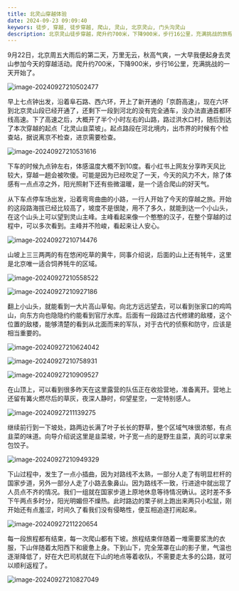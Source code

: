 ```yaml
---
title: 北灵山穿越体验
date: 2024-09-23 09:09:40
keywors: 徒步, 穿越, 徒步穿越, 爬山, 灵山, 北京灵山, 门头沟灵山
description: 北京灵山徒步穿越，爬升约700米，下降900米，步行16公里，充满挑战的旅程。
---
```


9月22日，北京周五大雨后的第二天，万里无云，秋高气爽，一大早我便起身去灵山参加今天的穿越活动。爬升约700米，下降900米，步行16公里，充满挑战的一天开始了。

![image-20240927210502477](20240922-travel-in-mountain/image-20240927210502477.png)

早上七点钟出发，沿着阜石路、西六环，开上了新开通的「京蔚高速」，现在六环到北京灵山段已经开通了，还剩下一段到河北的没有完全通车，没办法直通首都环线高速。下了高速之后，大概开了半个小时左右的山路，路过洪水口村，随后到达了本次穿越的起点「北灵山韭菜坡」。起点路段在河北境内，出市界的时候有个检查站，据说离京不检查，进京需要检查。

![image-20240927210531616](20240922-travel-in-mountain/image-20240927210531616.png)

下车的时候九点钟左右，体感温度大概不到10度。看小红书上网友分享昨天风比较大，穿越一趟会被吹傻。可能是因为已经吹足了一天，今天的风力不大，除了体感有一点点凉之外，阳光照射下还有些微温暖，是一个适合爬山的好天气。

从下车点停车场出发，沿着弯弯曲曲的小路，一行人开始了今天的穿越之旅。开始的这段路海拔已经比较高了，坡度不是很陡，用不了多久，就能到达一个小山头，在这个山头上可以望到灵山主峰。主峰看起来像一个憨憨的汉子，在整个穿越的过程中，可以多次看到。主峰并不险峻，看起来让人安心。

![image-20240927210714476](20240922-travel-in-mountain/image-20240927210714476.png)

山坡上三三两两的有在悠闲吃草的黄牛，同事介绍说，后面的山上还有牦牛，这里是北京唯一适合饲养牦牛的区域。

![image-20240927210558522](20240922-travel-in-mountain/image-20240927210558522.png)

![image-20240927210927186](20240922-travel-in-mountain/image-20240927210927186.png)

翻上小山头，就能看到一大片高山草甸。向北方远远望去，可以看到张家口的鸡鸣山，向东方向也隐隐约约能看到官厅水库。后面有一段路过古代修建的敌楼，这个位置的敌楼，能够清楚的看到从北面而来的军队，对于古代的侦察和防守，应该是相当重要的。

![image-20240927210624042](20240922-travel-in-mountain/image-20240927210624042.png)

![image-20240927210758931](20240922-travel-in-mountain/image-20240927210758931.png)

![image-20240927210909527](20240922-travel-in-mountain/image-20240927210909527.png)

在山顶上，可以看到很多昨天在这里露营的队伍正在收拾营地，准备离开。营地上还留有篝火燃尽后的草灰，夜深人静时，仰望星空，一定特别感人。

![image-20240927211139275](20240922-travel-in-mountain/image-20240927211139275.png)

继续前行到一下坡处，路两边长满了叶子长长的野草，整个区域气味很浓郁，有点韭菜的味道。向导介绍说这里是韭菜坡，叶子宽一点的是野生韭菜，真的可以拿来包饺子。

![image-20240927210949329](20240922-travel-in-mountain/image-20240927210949329.png)

下山过程中，发生了一点小插曲，因为对路线不太熟，一部分人走了有明显栏杆的国家步道，另外一部分人走了小路去象鼻山。因为路线不一致，行进途中就出现了人员点不齐的情况。我们一组就在国家步道上原地休息等待情况确认。这时差不多下午两点多时分，阳光明媚但不燥热。此时路边的栗子树上跑出来两只小松鼠，刚开始还有点羞涩，时间久了看我们没有侵略性，便互相追逐打闹起来。

![image-20240927211220654](20240922-travel-in-mountain/image-20240927211220654.png)

每一段旅程都有结束，每一次爬山都有下坡。旅程结束伴随着一堆需要浆洗的衣服，下山伴随着太阳西下和疲惫上身。下到山下，完全笼罩在山的影子里，气温也逐渐降低了，好在大巴司机就在下山的地点等着收队，不需要走太多的公路，就可以顺利返程了。

![image-20240927210827049](20240922-travel-in-mountain/image-20240927210827049.png)